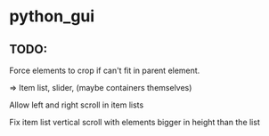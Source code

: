 # python_gui

## TODO:

Force elements to crop if can't fit in parent element.

=> Item list, slider, (maybe containers themselves)

Allow left and right scroll in item lists

Fix item list vertical scroll with elements bigger in height than the list
